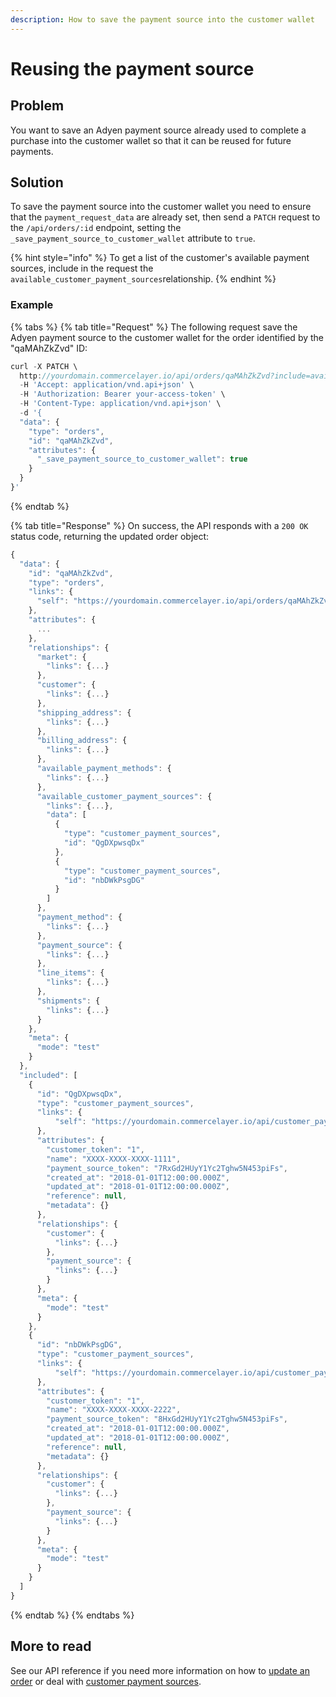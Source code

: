 ```yaml
---
description: How to save the payment source into the customer wallet
---
```


# Reusing the payment source

## Problem

You want to save an Adyen payment source already used to complete a purchase into the customer wallet so that it can be reused for future payments.

## Solution

To save the payment source into the customer wallet you need to ensure that the `payment_request_data` are already set, then send a `PATCH` request to the `/api/orders/:id` endpoint, setting the `_save_payment_source_to_customer_wallet` attribute to `true`. 

{% hint style="info" %}
To get a list of the customer's available payment sources, include in the request the `available_customer_payment_sources`relationship.
{% endhint %}

### Example

{% tabs %}
{% tab title="Request" %}
The following request save the Adyen payment source to the customer wallet for the order identified by the "qaMAhZkZvd" ID:

```javascript
curl -X PATCH \
  http://yourdomain.commercelayer.io/api/orders/qaMAhZkZvd?include=available_customer_payment_sources \
  -H 'Accept: application/vnd.api+json' \
  -H 'Authorization: Bearer your-access-token' \
  -H 'Content-Type: application/vnd.api+json' \
  -d '{
  "data": {
    "type": "orders",
    "id": "qaMAhZkZvd",
    "attributes": {
      "_save_payment_source_to_customer_wallet": true
    }
  }
}'
```
{% endtab %}

{% tab title="Response" %}
On success, the API responds with a `200 OK` status code, returning the updated order object:

```javascript
{
  "data": {
    "id": "qaMAhZkZvd",
    "type": "orders",
    "links": {
      "self": "https://yourdomain.commercelayer.io/api/orders/qaMAhZkZvd"
    },
    "attributes": {
      ...
    },
    "relationships": {
      "market": {
        "links": {...}
      },
      "customer": {
        "links": {...}
      },
      "shipping_address": {
        "links": {...}
      },
      "billing_address": {
        "links": {...}
      },
      "available_payment_methods": {
        "links": {...}
      },
      "available_customer_payment_sources": {
        "links": {...},
        "data": [
          {
            "type": "customer_payment_sources",
            "id": "QgDXpwsqDx"
          },
          {
            "type": "customer_payment_sources",
            "id": "nbDWkPsgDG"
          }
        ]
      },
      "payment_method": {
        "links": {...}
      },
      "payment_source": {
        "links": {...}
      },
      "line_items": {
        "links": {...}
      },
      "shipments": {
        "links": {...}
      }
    },
    "meta": {
      "mode": "test"
    }
  },
  "included": [
    {
      "id": "QgDXpwsqDx",
      "type": "customer_payment_sources",
      "links": {
          "self": "https://yourdomain.commercelayer.io/api/customer_payment_sources/QgDXpwsqDx"
      },
      "attributes": {
        "customer_token": "1",
        "name": "XXXX-XXXX-XXXX-1111",
        "payment_source_token": "7RxGd2HUyY1Yc2Tghw5N453piFs",
        "created_at": "2018-01-01T12:00:00.000Z",
        "updated_at": "2018-01-01T12:00:00.000Z",
        "reference": null,
        "metadata": {}
      },
      "relationships": {
        "customer": {
          "links": {...}
        },
        "payment_source": {
          "links": {...}
        }
      },
      "meta": {
        "mode": "test"
      }
    },
    {
      "id": "nbDWkPsgDG",
      "type": "customer_payment_sources",
      "links": {
          "self": "https://yourdomain.commercelayer.io/api/customer_payment_sources/nbDWkPsgDG"
      },
      "attributes": {
        "customer_token": "1",
        "name": "XXXX-XXXX-XXXX-2222",
        "payment_source_token": "8HxGd2HUyY1Yc2Tghw5N453piFs",
        "created_at": "2018-01-01T12:00:00.000Z",
        "updated_at": "2018-01-01T12:00:00.000Z",
        "reference": null,
        "metadata": {}
      },
      "relationships": {
        "customer": {
          "links": {...}
        },
        "payment_source": {
          "links": {...}
        }
      },
      "meta": {
        "mode": "test"
      }
    }
  ]
}
```
{% endtab %}
{% endtabs %}

## More to read

See our API reference if you need more information on how to [update an order](https://docs.commercelayer.io/api/resources/orders/update_order) or deal with [customer payment sources](https://docs.commercelayer.io/api/resources/customer_payment_sources).

